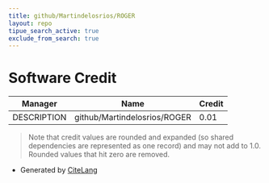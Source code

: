 ```yaml
---
title: github/Martindelosrios/ROGER
layout: repo
tipue_search_active: true
exclude_from_search: true
---
```

# Software Credit

|Manager|Name|Credit|
|-------|----|------|
|DESCRIPTION|github/Martindelosrios/ROGER|0.01|


> Note that credit values are rounded and expanded (so shared dependencies are represented as one record) and may not add to 1.0. Rounded values that hit zero are removed.


- Generated by [CiteLang](https://github.com/vsoch/citelang)

